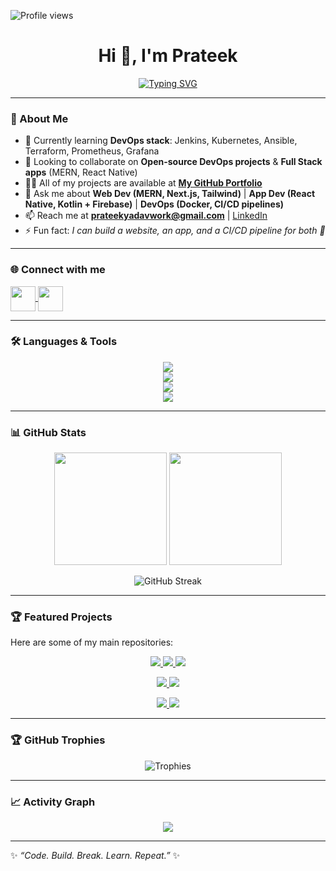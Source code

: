 <!-- Profile views (top-left) -->
<p align="left">
  <img src="https://komarev.com/ghpvc/?username=prateek-gitprojects&label=Profile%20views&color=0e75b6&style=flat" alt="Profile views" />
</p>

<!-- Typing animation -->
<h1 align="center">
  Hi 👋, I'm Prateek  
</h1>

<p align="center">
  <a href="https://github.com/Prateek-GitProjects">
    <img src="https://readme-typing-svg.herokuapp.com?font=Fira+Code&size=25&pause=1000&color=00C3FF&center=true&vCenter=true&width=600&lines=Full+Stack+Developer+%7C+App+Developer;DevOps+Enthusiast+%7C+Cloud+Learner;Always+learning+new+tech+🚀" alt="Typing SVG" />
  </a>
</p>

---

### 🚀 About Me  

- 🌱 Currently learning **DevOps stack**: Jenkins, Kubernetes, Ansible, Terraform, Prometheus, Grafana  
- 👯 Looking to collaborate on **Open-source DevOps projects** & **Full Stack apps** (MERN, React Native)  
- 👨‍💻 All of my projects are available at [**My GitHub Portfolio**](https://github.com/Prateek-GitProjects)  
- 💬 Ask me about **Web Dev (MERN, Next.js, Tailwind)** | **App Dev (React Native, Kotlin + Firebase)** | **DevOps (Docker, CI/CD pipelines)**  
- 📫 Reach me at **prateekyadavwork@gmail.com** | [LinkedIn](https://www.linkedin.com/in/prateekyadav1706/)  
- ⚡ Fun fact: *I can build a website, an app, and a CI/CD pipeline for both 🚀*  

---

### 🌐 Connect with me  
<p align="left">
  <a href="https://linkedin.com/in/prateekyadav1706" target="blank">
    <img align="center" src="https://skillicons.dev/icons?i=linkedin" height="40" />
  </a>
  <a href="mailto:prateekyadavwork@gmail.com" target="blank">
    <img align="center" src="https://skillicons.dev/icons?i=gmail" height="40" />
  </a>
</p>

---

### 🛠️ Languages & Tools  

<p align="center">
  <img src="https://skillicons.dev/icons?i=c,cpp,cs,java,python,php,javascript,kotlin" /><br/>
  <img src="https://skillicons.dev/icons?i=html,css,bootstrap,tailwind,react,nextjs,nodejs,express,mongodb,mysql" /><br/>
  <img src="https://skillicons.dev/icons?i=docker,jenkins,linux,git,github,firebase,figma,postman" /><br/>
  <img src="https://skillicons.dev/icons?i=unity,matlab,photoshop" />
</p>

---

### 📊 GitHub Stats  

<p align="center">
  <img src="https://github-readme-stats.vercel.app/api?username=prateek-gitprojects&show_icons=true&theme=radical" height="180em"/>
  <img src="https://github-readme-stats.vercel.app/api/top-langs/?username=prateek-gitprojects&layout=compact&theme=radical" height="180em"/>
</p>

<p align="center">
  <img src="https://github-readme-streak-stats.herokuapp.com/?user=prateek-gitprojects&theme=radical" alt="GitHub Streak" />
</p>

---

### 🏆 Featured Projects  

Here are some of my main repositories:  

<p align="center">
  <a href="https://github.com/Prateek-GitProjects/ATSIGHT-AN-AI-RESUME-ANALYZER">
    <img src="https://github-readme-stats.vercel.app/api/pin/?username=Prateek-GitProjects&repo=ATSIGHT-AN-AI-RESUME-ANALYZER&theme=tokyonight" />
  </a>
  <a href="https://github.com/Prateek-GitProjects/FlashCart-App">
    <img src="https://github-readme-stats.vercel.app/api/pin/?username=Prateek-GitProjects&repo=FlashCart-App&theme=tokyonight" />
  </a>
  <a href="https://github.com/Prateek-GitProjects/Linkdock-All-your-links-one-smart-hub">
    <img src="https://github-readme-stats.vercel.app/api/pin/?username=Prateek-GitProjects&repo=Linkdock-All-your-links-one-smart-hub&theme=tokyonight" />
  </a>
</p>

<p align="center">
  <a href="https://github.com/Prateek-GitProjects/Password-Manager-A-MERN-Stack-Project">
    <img src="https://github-readme-stats.vercel.app/api/pin/?username=Prateek-GitProjects&repo=Password-Manager-A-MERN-Stack-Project&theme=tokyonight" />
  </a>
  <a href="https://github.com/Prateek-GitProjects/Bytelinks-URL-Shortener">
    <img src="https://github-readme-stats.vercel.app/api/pin/?username=Prateek-GitProjects&repo=Bytelinks-URL-Shortener&theme=tokyonight" />
  </a>
</p>

<p align="center">
  <a href="https://github.com/Prateek-GitProjects/iTask-Manager">
    <img src="https://github-readme-stats.vercel.app/api/pin/?username=Prateek-GitProjects&repo=iTask-Manager&theme=tokyonight" />
  </a>
  <a href="https://github.com/Prateek-GitProjects/RockStar-Player">
    <img src="https://github-readme-stats.vercel.app/api/pin/?username=Prateek-GitProjects&repo=RockStar-Player&theme=tokyonight" />
  </a>
</p>



---

### 🏆 GitHub Trophies  

<p align="center">
  <img src="https://github-profile-trophy.vercel.app/?username=prateek-gitprojects&theme=algolia&margin-w=15&margin-h=15&column=6" alt="Trophies" />
</p>

---

### 📈 Activity Graph  

<p align="center">
  <img src="https://github-readme-activity-graph.vercel.app/graph?username=prateek-gitprojects&theme=react-dark&bg_color=20232a&hide_border=true" />
</p>

---

✨ *“Code. Build. Break. Learn. Repeat.”* ✨
